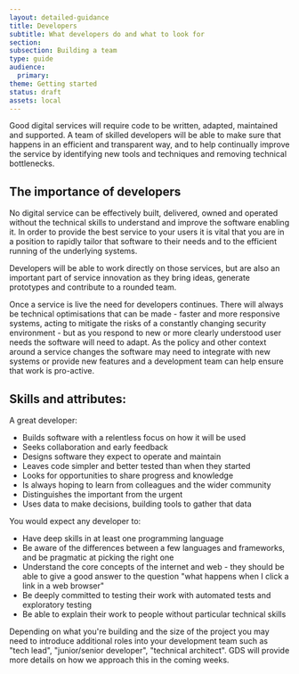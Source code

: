 ```yaml
---
layout: detailed-guidance
title: Developers
subtitle: What developers do and what to look for
section: 
subsection: Building a team
type: guide
audience:
  primary: 
theme: Getting started
status: draft
assets: local
---
```


Good digital services will require code to be written, adapted, maintained and supported. A team of skilled developers will be able to make sure that happens in an efficient and transparent way, and to help continually improve the service by identifying new tools and techniques and removing technical bottlenecks.

## The importance of developers

No digital service can be effectively built, delivered, owned and operated without the technical skills to understand and improve the software enabling it. In order to provide the best service to your users it is vital that you are in a position to rapidly tailor that software to their needs and to the efficient running of the underlying systems.

Developers will be able to work directly on those services, but are also an important part of service innovation as they bring ideas, generate prototypes and contribute to a rounded team. 

Once a service is live the need for developers continues. There will always be technical optimisations that can be made - faster and more responsive systems, acting to mitigate the risks of a constantly changing security environment - but as you respond to new or more clearly understood user needs the software will need to adapt. As the policy and other context around a service changes the software may need to integrate with new systems or provide new features and a development team can help ensure that work is pro-active.

## Skills and attributes:

A great developer:

* Builds software with a relentless focus on how it will be used
* Seeks collaboration and early feedback
* Designs software they expect to operate and maintain
* Leaves code simpler and better tested than when they started
* Looks for opportunities to share progress and knowledge
* Is always hoping to learn from colleagues and the wider community
* Distinguishes the important from the urgent
* Uses data to make decisions, building tools to gather that data

You would expect any developer to:

* Have deep skills in at least one programming language
* Be aware of the differences between a few languages and frameworks, and be pragmatic at picking the right one
* Understand the core concepts of the internet and web - they should be able to give a good answer to the question "what happens when I click a link in a web browser"
* Be deeply committed to testing their work with automated tests and exploratory testing
* Be able to explain their work to people without particular technical skills

Depending on what you're building and the size of the project you may need to introduce additional roles into your development team such as "tech lead", "junior/senior developer", "technical architect". GDS will provide more details on how we approach this in the coming weeks.

